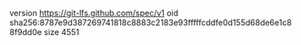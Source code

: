 version https://git-lfs.github.com/spec/v1
oid sha256:8787e9d387269741818c8883c2183e93fffffcddfe0d155d68de6e1c88f9dd0e
size 4551
